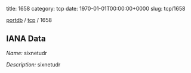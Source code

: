 title: 1658
category: tcp
date: 1970-01-01T00:00:00+0000
slug: tcp/1658

[portdb](/) / [tcp](/category/tcp.html) / 1658


## IANA Data

_Name:_ sixnetudr

_Description:_ sixnetudr

